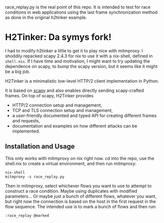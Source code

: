 race_replay.py is the real point of this repo. It is intended to test for race conditions in web applications using the last frame synchronization method as done in the original h2tinker example.

# H2Tinker: Da symys fork!

I had to modify h2tinker a little to get it to play nice with mitmproxy. I shoddily repacked scapy 2.4.3 for nix to use it with a nix-shell, defined in `shell.nix`. If I have time and motivation, I might want to try updating the dependence on scapy, to bump the scapy version, but it seems like it might be a big job.

H2Tinker is a minimalistic low-level HTTP/2 client implementation in Python.

It is based on [scapy](https://github.com/secdev/scapy) and also enables directly sending scapy-crafted frames. On top of scapy, H2Tinker provides
* HTTP/2 connection setup and management,
* TCP and TLS connection setup and management,
* a user-friendly documented and typed API for creating different frames and requests,
* documentation and examples on how different attacks can be implemented.

## Installation and Usage

This only works with mitmproxy on nix right now. cd into the repo, use the shell.nix to create a virtual environment, and then run mitmproxy:
```
nix-shell
mitmproxy -s race_replay.py
```

Then in mitmproxy, select whichever flows you want to use to attempt to construct a race condition. Maybe using duplicates with modified parameters... Or maybe just a bunch of different flows, whatever you want, but right now the connection is based on the host in the first request in the flow sequence. The intended use is to mark a bunch of flows and then run:
```
:race_replay @marked
```

